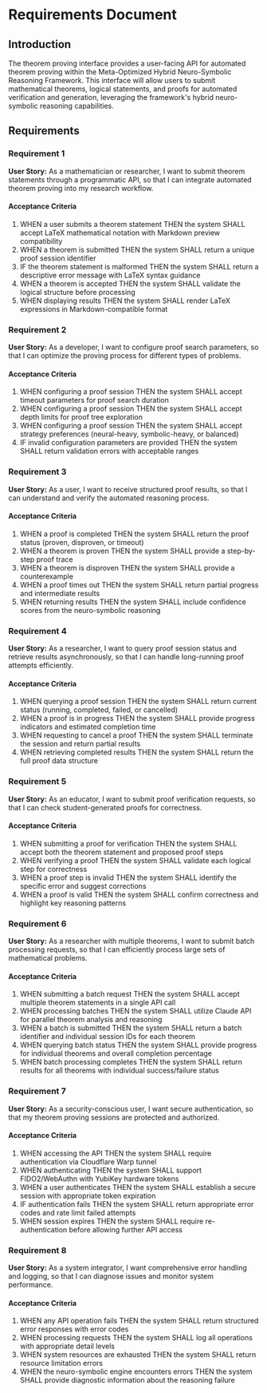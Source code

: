 # Requirements Document

## Introduction

The theorem proving interface provides a user-facing API for automated theorem proving within the Meta-Optimized Hybrid Neuro-Symbolic Reasoning Framework. This interface will allow users to submit mathematical theorems, logical statements, and proofs for automated verification and generation, leveraging the framework's hybrid neuro-symbolic reasoning capabilities.

## Requirements

### Requirement 1

**User Story:** As a mathematician or researcher, I want to submit theorem statements through a programmatic API, so that I can integrate automated theorem proving into my research workflow.

#### Acceptance Criteria

1. WHEN a user submits a theorem statement THEN the system SHALL accept LaTeX mathematical notation with Markdown preview compatibility
2. WHEN a theorem is submitted THEN the system SHALL return a unique proof session identifier
3. IF the theorem statement is malformed THEN the system SHALL return a descriptive error message with LaTeX syntax guidance
4. WHEN a theorem is accepted THEN the system SHALL validate the logical structure before processing
5. WHEN displaying results THEN the system SHALL render LaTeX expressions in Markdown-compatible format

### Requirement 2

**User Story:** As a developer, I want to configure proof search parameters, so that I can optimize the proving process for different types of problems.

#### Acceptance Criteria

1. WHEN configuring a proof session THEN the system SHALL accept timeout parameters for proof search duration
2. WHEN configuring a proof session THEN the system SHALL accept depth limits for proof tree exploration
3. WHEN configuring a proof session THEN the system SHALL accept strategy preferences (neural-heavy, symbolic-heavy, or balanced)
4. IF invalid configuration parameters are provided THEN the system SHALL return validation errors with acceptable ranges

### Requirement 3

**User Story:** As a user, I want to receive structured proof results, so that I can understand and verify the automated reasoning process.

#### Acceptance Criteria

1. WHEN a proof is completed THEN the system SHALL return the proof status (proven, disproven, or timeout)
2. WHEN a theorem is proven THEN the system SHALL provide a step-by-step proof trace
3. WHEN a theorem is disproven THEN the system SHALL provide a counterexample
4. WHEN a proof times out THEN the system SHALL return partial progress and intermediate results
5. WHEN returning results THEN the system SHALL include confidence scores from the neuro-symbolic reasoning

### Requirement 4

**User Story:** As a researcher, I want to query proof session status and retrieve results asynchronously, so that I can handle long-running proof attempts efficiently.

#### Acceptance Criteria

1. WHEN querying a proof session THEN the system SHALL return current status (running, completed, failed, or cancelled)
2. WHEN a proof is in progress THEN the system SHALL provide progress indicators and estimated completion time
3. WHEN requesting to cancel a proof THEN the system SHALL terminate the session and return partial results
4. WHEN retrieving completed results THEN the system SHALL return the full proof data structure

### Requirement 5

**User Story:** As an educator, I want to submit proof verification requests, so that I can check student-generated proofs for correctness.

#### Acceptance Criteria

1. WHEN submitting a proof for verification THEN the system SHALL accept both the theorem statement and proposed proof steps
2. WHEN verifying a proof THEN the system SHALL validate each logical step for correctness
3. WHEN a proof step is invalid THEN the system SHALL identify the specific error and suggest corrections
4. WHEN a proof is valid THEN the system SHALL confirm correctness and highlight key reasoning patterns

### Requirement 6

**User Story:** As a researcher with multiple theorems, I want to submit batch processing requests, so that I can efficiently process large sets of mathematical problems.

#### Acceptance Criteria

1. WHEN submitting a batch request THEN the system SHALL accept multiple theorem statements in a single API call
2. WHEN processing batches THEN the system SHALL utilize Claude API for parallel theorem analysis and reasoning
3. WHEN a batch is submitted THEN the system SHALL return a batch identifier and individual session IDs for each theorem
4. WHEN querying batch status THEN the system SHALL provide progress for individual theorems and overall completion percentage
5. WHEN batch processing completes THEN the system SHALL return results for all theorems with individual success/failure status

### Requirement 7

**User Story:** As a security-conscious user, I want secure authentication, so that my theorem proving sessions are protected and authorized.

#### Acceptance Criteria

1. WHEN accessing the API THEN the system SHALL require authentication via Cloudflare Warp tunnel
2. WHEN authenticating THEN the system SHALL support FIDO2/WebAuthn with YubiKey hardware tokens
3. WHEN a user authenticates THEN the system SHALL establish a secure session with appropriate token expiration
4. IF authentication fails THEN the system SHALL return appropriate error codes and rate limit failed attempts
5. WHEN session expires THEN the system SHALL require re-authentication before allowing further API access

### Requirement 8

**User Story:** As a system integrator, I want comprehensive error handling and logging, so that I can diagnose issues and monitor system performance.

#### Acceptance Criteria

1. WHEN any API operation fails THEN the system SHALL return structured error responses with error codes
2. WHEN processing requests THEN the system SHALL log all operations with appropriate detail levels
3. WHEN system resources are exhausted THEN the system SHALL return resource limitation errors
4. WHEN the neuro-symbolic engine encounters errors THEN the system SHALL provide diagnostic information about the reasoning failure